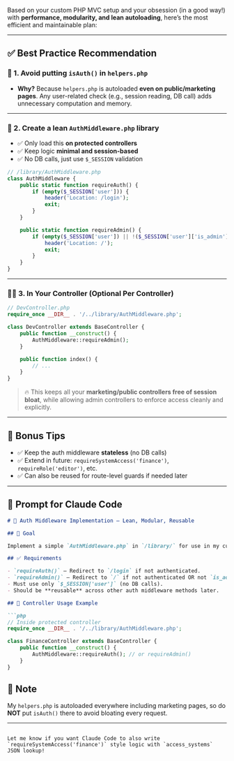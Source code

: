 Based on your custom PHP MVC setup and your obsession (in a good way!) with **performance, modularity, and lean autoloading**, here’s the most efficient and maintainable plan:

---

## ✅ Best Practice Recommendation

### 🧩 1. **Avoid putting `isAuth()` in `helpers.php`**

* **Why?** Because `helpers.php` is autoloaded **even on public/marketing pages**. Any user-related check (e.g., session reading, DB call) adds unnecessary computation and memory.

---

### 🧱 2. **Create a lean `AuthMiddleware.php` library**

* ✅ Only load this **on protected controllers**
* ✅ Keep logic **minimal and session-based**
* ✅ No DB calls, just use `$_SESSION` validation

```php
// /library/AuthMiddleware.php
class AuthMiddleware {
    public static function requireAuth() {
        if (empty($_SESSION['user'])) {
            header('Location: /login');
            exit;
        }
    }

    public static function requireAdmin() {
        if (empty($_SESSION['user']) || !($_SESSION['user']['is_admin'] ?? false)) {
            header('Location: /');
            exit;
        }
    }
}
```

---

### 👨‍🏫 3. **In Your Controller (Optional Per Controller)**

```php
// DevController.php
require_once __DIR__ . '/../library/AuthMiddleware.php';

class DevController extends BaseController {
    public function __construct() {
        AuthMiddleware::requireAdmin();
    }

    public function index() {
        // ...
    }
}
```

> 🔥 This keeps all your **marketing/public controllers free of session bloat**, while allowing admin controllers to enforce access cleanly and explicitly.

---

## 🧠 Bonus Tips

* ✅ Keep the auth middleware **stateless** (no DB calls)
* ✅ Extend in future: `requireSystemAccess('finance')`, `requireRole('editor')`, etc.
* ✅ Can also be reused for route-level guards if needed later

---

## 🧾 Prompt for Claude Code

````md
# 🧠 Auth Middleware Implementation – Lean, Modular, Reusable

## 🎯 Goal

Implement a simple `AuthMiddleware.php` in `/library/` for use in my custom PHP MVC framework. This should **not be autoloaded** globally, only manually `require_once`d inside controllers that need protection (like DevController, FinanceController, etc).

## ✅ Requirements

- `requireAuth()` – Redirect to `/login` if not authenticated.
- `requireAdmin()` – Redirect to `/` if not authenticated OR not `is_admin`.
- Must use only `$_SESSION['user']` (no DB calls).
- Should be **reusable** across other auth middleware methods later.

## 🧱 Controller Usage Example

```php
// Inside protected controller
require_once __DIR__ . '/../library/AuthMiddleware.php';

class FinanceController extends BaseController {
    public function __construct() {
        AuthMiddleware::requireAuth(); // or requireAdmin()
    }
}
````

## 🧼 Note

My `helpers.php` is autoloaded everywhere including marketing pages, so do **NOT** put `isAuth()` there to avoid bloating every request.

---

```

Let me know if you want Claude Code to also write `requireSystemAccess('finance')` style logic with `access_systems` JSON lookup!
```
